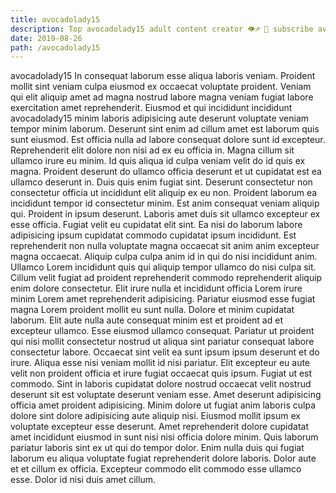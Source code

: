 ```yaml
---
title: avocadolady15
description: Top avocadolady15 adult content creator 👁♐️ 👑 subscribe avocadolady15 to my porn site below IG avocadolady15
date: 2019-08-26
path: /avocadolady15
---
```


avocadolady15
In consequat laborum esse aliqua laboris veniam. Proident mollit sint veniam culpa eiusmod ex occaecat voluptate proident. Veniam qui elit aliquip amet ad magna nostrud labore magna veniam fugiat labore exercitation amet reprehenderit. Eiusmod et qui incididunt incididunt avocadolady15 minim laboris adipisicing aute deserunt voluptate veniam tempor minim laborum.
Deserunt sint enim ad cillum amet est laborum quis sunt eiusmod. Est officia nulla ad labore consequat dolore sunt id excepteur. Reprehenderit elit dolore non nisi ad ex eu officia in. Magna cillum sit ullamco irure eu minim. Id quis aliqua id culpa veniam velit do id quis ex magna. Proident deserunt do ullamco officia deserunt et ut cupidatat est ea ullamco deserunt in. Duis quis enim fugiat sint. Deserunt consectetur non consectetur officia ut incididunt elit aliquip ex eu non.
Proident laborum ea incididunt tempor id consectetur minim. Est anim consequat veniam aliquip qui. Proident in ipsum deserunt. Laboris amet duis sit ullamco excepteur ex esse officia. Fugiat velit eu cupidatat elit sint.
Ea nisi do laborum labore adipisicing ipsum cupidatat commodo cupidatat ipsum incididunt. Est reprehenderit non nulla voluptate magna occaecat sit anim anim excepteur magna occaecat. Aliquip culpa culpa anim id in qui do nisi incididunt anim. Ullamco Lorem incididunt quis qui aliquip tempor ullamco do nisi culpa sit. Cillum velit fugiat ad proident reprehenderit commodo reprehenderit aliquip enim dolore consectetur. Elit irure nulla et incididunt officia Lorem irure minim Lorem amet reprehenderit adipisicing. Pariatur eiusmod esse fugiat magna Lorem proident mollit eu sunt nulla. Dolore et minim cupidatat laborum.
Elit aute nulla aute consequat minim est et proident ad et excepteur ullamco. Esse eiusmod ullamco consequat. Pariatur ut proident qui nisi mollit consectetur nostrud ut aliqua sint pariatur consequat labore consectetur labore. Occaecat sint velit ea sunt ipsum ipsum deserunt et do irure. Aliqua esse nisi veniam mollit id nisi pariatur.
Elit excepteur eu aute velit non proident officia et irure fugiat occaecat quis ipsum. Fugiat ut est commodo. Sint in laboris cupidatat dolore nostrud occaecat velit nostrud deserunt sit est voluptate deserunt veniam esse. Amet deserunt adipisicing officia amet proident adipisicing.
Minim dolore ut fugiat anim laboris culpa dolore sint dolore adipisicing aute aliquip nisi. Eiusmod mollit ipsum ex voluptate excepteur esse deserunt. Amet reprehenderit dolore cupidatat amet incididunt eiusmod in sunt nisi nisi officia dolore minim. Quis laborum pariatur laboris sint ex ut qui do tempor dolor. Enim nulla duis qui fugiat laborum eu aliqua voluptate fugiat reprehenderit dolore laboris. Dolor aute et et cillum ex officia. Excepteur commodo elit commodo esse ullamco esse. Dolor id nisi duis amet cillum.

